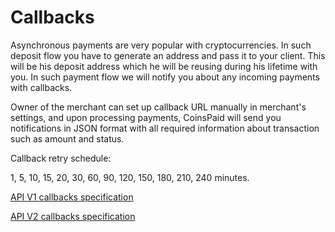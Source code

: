 # Callbacks

Asynchronous payments are very popular with cryptocurrencies. In such deposit flow you have to generate an address and pass it to your client. This will be his deposit address which he will be reusing during his lifetime with you. In such payment flow we will notify you about any incoming payments with callbacks.

Owner of the merchant can set up callback URL manually in merchant's settings, and upon processing payments, CoinsPaid will send you notifications in JSON format with all required information about transaction such as amount and status.

Callback retry schedule:

1, 5, 10, 15, 20, 30, 60, 90, 120, 150, 180, 210, 240 minutes.

[API V1 callbacks specification](v1.md#callbacks)

[API V2 callbacks specification](v2/#callbacks)

